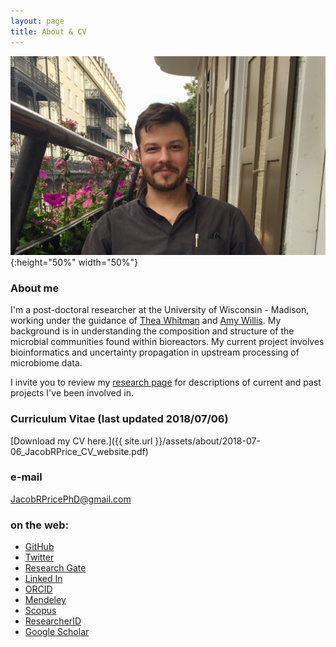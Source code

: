 ```yaml
---
layout: page
title: About & CV
---
```

![](/assets/about/NOLA_ACS_cropped.jpeg){:height="50%" width="50%"}    

### About me

I'm a post-doctoral researcher at the University of Wisconsin - Madison, working under the guidance of [Thea Whitman](https://whitmanlab.soils.wisc.edu/) and [Amy Willis](http://statisticaldiversitylab.com/). My background is in understanding the composition and structure of the microbial communities found within bioreactors. My current project involves bioinformatics and uncertainty propagation in upstream processing of microbiome data. 

I invite you to review my [research page](1-research.md) for descriptions of current and past projects I've been involved in. 

### Curriculum Vitae (last updated 2018/07/06)   
[Download my CV here.]({{ site.url }}/assets/about/2018-07-06_JacobRPrice_CV_website.pdf)

### e-mail
JacobRPricePhD@gmail.com

### on the web:  

* [GitHub](https://github.com/JacobRPrice)  
* [Twitter](https://twitter.com/Jake_in_the_Lab)   
* [Research Gate](https://www.researchgate.net/profile/Jacob_Price)   
* [Linked In](http://www.linkedin.com/in/jacob-price-3057a014)   
* [ORCID](http://orcid.org/0000-0002-1922-8107)   
* [Mendeley](https://www.mendeley.com/profiles/jacob-price/)   
* [Scopus](https://www.scopus.com/authid/detail.uri?authorId=57033411100)  
* [ResearcherID](http://www.researcherid.com/rid/G-6882-2016)  
* [Google Scholar](https://scholar.google.com/citations?user=CF1uP5QAAAAJ&hl=en)  

